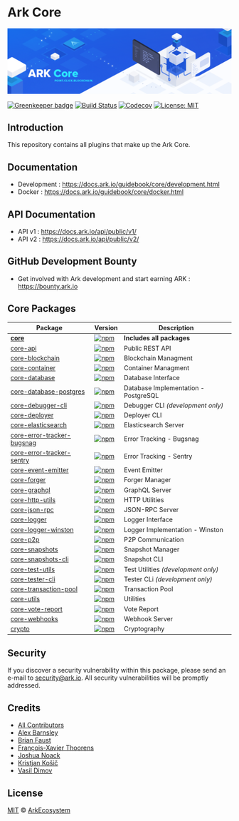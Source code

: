 # Ark Core

<p align="center">
    <img src="./banner.png" />
</p>

[![Greenkeeper badge](https://badges.greenkeeper.io/ArkEcosystem/core.svg)](https://greenkeeper.io/)
[![Build Status](https://badgen.now.sh/circleci/github/ArkEcosystem/core)](https://circleci.com/gh/ArkEcosystem/core)
[![Codecov](https://badgen.now.sh/codecov/c/github/arkecosystem/core)](https://codecov.io/gh/arkecosystem/core)
[![License: MIT](https://badgen.now.sh/badge/license/MIT/green)](https://opensource.org/licenses/MIT)

## Introduction

This repository contains all plugins that make up the Ark Core.

## Documentation

-   Development : https://docs.ark.io/guidebook/core/development.html
-   Docker : https://docs.ark.io/guidebook/core/docker.html

## API Documentation

-   API v1 : https://docs.ark.io/api/public/v1/
-   API v2 : https://docs.ark.io/api/public/v2/

## GitHub Development Bounty

-   Get involved with Ark development and start earning ARK : https://bounty.ark.io

## Core Packages

| Package                                                            | Version                                                                                                                                                | Description                          |
| ------------------------------------------------------------------ | ------------------------------------------------------------------------------------------------------------------------------------------------------ | ------------------------------------ |
| **[core](/packages/core)**                                         | [![npm](https://badgen.now.sh/npm/v/@arkecosystem/core)](https://www.npmjs.com/package/@arkecosystem/core)                                             | **Includes all packages**            |
| [core-api](/packages/core-api)                                     | [![npm](https://badgen.now.sh/npm/v/@arkecosystem/core-api)](https://www.npmjs.com/package/@arkecosystem/core-api)                                     | Public REST API                      |
| [core-blockchain](/packages/core-blockchain)                       | [![npm](https://badgen.now.sh/npm/v/@arkecosystem/core-blockchain)](https://www.npmjs.com/package/@arkecosystem/core-blockchain)                       | Blockchain Managment                 |
| [core-container](/packages/core-container)                         | [![npm](https://badgen.now.sh/npm/v/@arkecosystem/core-container)](https://www.npmjs.com/package/@arkecosystem/core-container)                         | Container Managment                  |
| [core-database](/packages/core-database)                           | [![npm](https://badgen.now.sh/npm/v/@arkecosystem/core-database)](https://www.npmjs.com/package/@arkecosystem/core-database)                           | Database Interface                   |
| [core-database-postgres](/packages/core-database-postgres)         | [![npm](https://badgen.now.sh/npm/v/@arkecosystem/core-database-postgres)](https://www.npmjs.com/package/@arkecosystem/core-database-postgres)         | Database Implementation - PostgreSQL |
| [core-debugger-cli](/packages/core-debugger-cli)                   | [![npm](https://badgen.now.sh/npm/v/@arkecosystem/core-debugger-cli)](https://www.npmjs.com/package/@arkecosystem/core-debugger-cli)                   | Debugger CLI _(development only)_    |
| [core-deployer](/packages/core-deployer)                           | [![npm](https://badgen.now.sh/npm/v/@arkecosystem/core-deployer)](https://www.npmjs.com/package/@arkecosystem/core-deployer)                           | Deployer CLI                         |
| [core-elasticsearch](/packages/core-elasticsearch)                 | [![npm](https://badgen.now.sh/npm/v/@arkecosystem/core-elasticsearch)](https://www.npmjs.com/package/@arkecosystem/core-elasticsearch)                 | Elasticsearch Server                 |
| [core-error-tracker-bugsnag](/packages/core-error-tracker-bugsnag) | [![npm](https://badgen.now.sh/npm/v/@arkecosystem/core-error-tracker-bugsnag)](https://www.npmjs.com/package/@arkecosystem/core-error-tracker-bugsnag) | Error Tracking - Bugsnag             |
| [core-error-tracker-sentry](/packages/core-error-tracker-sentry)   | [![npm](https://badgen.now.sh/npm/v/@arkecosystem/core-error-tracker-sentry)](https://www.npmjs.com/package/@arkecosystem/core-error-tracker-sentry)   | Error Tracking - Sentry              |
| [core-event-emitter](/packages/core-event-emitter)                 | [![npm](https://badgen.now.sh/npm/v/@arkecosystem/core-event-emitter)](https://www.npmjs.com/package/@arkecosystem/core-event-emitter)                 | Event Emitter                        |
| [core-forger](/packages/core-forger)                               | [![npm](https://badgen.now.sh/npm/v/@arkecosystem/core-forger)](https://www.npmjs.com/package/@arkecosystem/core-forger)                               | Forger Manager                       |
| [core-graphql](/packages/core-graphql)                             | [![npm](https://badgen.now.sh/npm/v/@arkecosystem/core-graphql)](https://www.npmjs.com/package/@arkecosystem/core-graphql)                             | GraphQL Server                       |
| [core-http-utils](/packages/core-http-utils)                       | [![npm](https://badgen.now.sh/npm/v/@arkecosystem/core-http-utils)](https://www.npmjs.com/package/@arkecosystem/core-http-utils)                       | HTTP Utilities                       |
| [core-json-rpc](/packages/core-json-rpc)                           | [![npm](https://badgen.now.sh/npm/v/@arkecosystem/core-json-rpc)](https://www.npmjs.com/package/@arkecosystem/core-json-rpc)                           | JSON-RPC Server                      |
| [core-logger](/packages/core-logger)                               | [![npm](https://badgen.now.sh/npm/v/@arkecosystem/core-logger)](https://www.npmjs.com/package/@arkecosystem/core-logger)                               | Logger Interface                     |
| [core-logger-winston](/packages/core-logger-winston)               | [![npm](https://badgen.now.sh/npm/v/@arkecosystem/core-logger-winston)](https://www.npmjs.com/package/@arkecosystem/core-logger-winston)               | Logger Implementation - Winston      |
| [core-p2p](/packages/core-p2p)                                     | [![npm](https://badgen.now.sh/npm/v/@arkecosystem/core-p2p)](https://www.npmjs.com/package/@arkecosystem/core-p2p)                                     | P2P Communication                    |
| [core-snapshots](/packages/core-snapshots)                         | [![npm](https://badgen.now.sh/npm/v/@arkecosystem/core-snapshots)](https://www.npmjs.com/package/@arkecosystem/core-snapshots)                         | Snapshot Manager                     |
| [core-snapshots-cli](/packages/core-snapshots-cli)                 | [![npm](https://badgen.now.sh/npm/v/@arkecosystem/core-snapshots-cli)](https://www.npmjs.com/package/@arkecosystem/core-snapshots-cli)                 | Snapshot CLI                         |
| [core-test-utils](/packages/core-test-utils)                       | [![npm](https://badgen.now.sh/npm/v/@arkecosystem/core-test-utils)](https://www.npmjs.com/package/@arkecosystem/core-test-utils)                       | Test Utilities _(development only)_  |
| [core-tester-cli](/packages/core-tester-cli)                       | [![npm](https://badgen.now.sh/npm/v/@arkecosystem/core-tester-cli)](https://www.npmjs.com/package/@arkecosystem/core-tester-cli)                       | Tester CLi _(development only)_      |
| [core-transaction-pool](/packages/core-transaction-pool)           | [![npm](https://badgen.now.sh/npm/v/@arkecosystem/core-transaction-pool)](https://www.npmjs.com/package/@arkecosystem/core-transaction-pool)           | Transaction Pool                     |
| [core-utils](/packages/core-utils)                                 | [![npm](https://badgen.now.sh/npm/v/@arkecosystem/core-utils)](https://www.npmjs.com/package/@arkecosystem/core-utils)                                 | Utilities                            |
| [core-vote-report](/packages/core-vote-report)                     | [![npm](https://badgen.now.sh/npm/v/@arkecosystem/core-vote-report)](https://www.npmjs.com/package/@arkecosystem/core-vote-report)                     | Vote Report                          |
| [core-webhooks](/packages/core-webhooks)                           | [![npm](https://badgen.now.sh/npm/v/@arkecosystem/core-webhooks)](https://www.npmjs.com/package/@arkecosystem/core-webhooks)                           | Webhook Server                       |
| [crypto](/packages/crypto)                                         | [![npm](https://badgen.now.sh/npm/v/@arkecosystem/crypto)](https://www.npmjs.com/package/@arkecosystem/crypto)                                         | Cryptography                         |

## Security

If you discover a security vulnerability within this package, please send an e-mail to security@ark.io. All security vulnerabilities will be promptly addressed.

## Credits

-   [All Contributors](../../contributors)
-   [Alex Barnsley](https://github.com/alexbarnsley)
-   [Brian Faust](https://github.com/faustbrian)
-   [François-Xavier Thoorens](https://github.com/fix)
-   [Joshua Noack](https://github.com/supaiku0)
-   [Kristjan Košič](https://github.com/kristjank)
-   [Vasil Dimov](https://github.com/vasild)

## License

[MIT](LICENSE) © [ArkEcosystem](https://ark.io)
